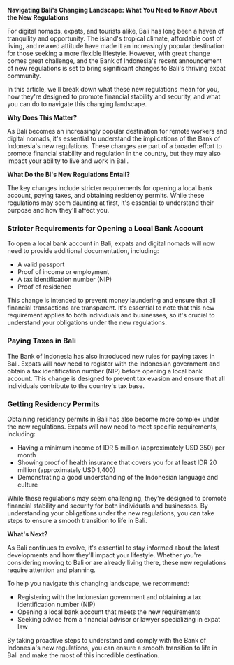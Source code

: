 **Navigating Bali's Changing Landscape: What You Need to Know About the New Regulations**

For digital nomads, expats, and tourists alike, Bali has long been a haven of tranquility and opportunity. The island's tropical climate, affordable cost of living, and relaxed attitude have made it an increasingly popular destination for those seeking a more flexible lifestyle. However, with great change comes great challenge, and the Bank of Indonesia's recent announcement of new regulations is set to bring significant changes to Bali's thriving expat community.

In this article, we'll break down what these new regulations mean for you, how they're designed to promote financial stability and security, and what you can do to navigate this changing landscape.

**Why Does This Matter?**

As Bali becomes an increasingly popular destination for remote workers and digital nomads, it's essential to understand the implications of the Bank of Indonesia's new regulations. These changes are part of a broader effort to promote financial stability and regulation in the country, but they may also impact your ability to live and work in Bali.

**What Do the BI's New Regulations Entail?**

The key changes include stricter requirements for opening a local bank account, paying taxes, and obtaining residency permits. While these regulations may seem daunting at first, it's essential to understand their purpose and how they'll affect you.

### **Stricter Requirements for Opening a Local Bank Account**

To open a local bank account in Bali, expats and digital nomads will now need to provide additional documentation, including:

* A valid passport
* Proof of income or employment
* A tax identification number (NIP)
* Proof of residence

This change is intended to prevent money laundering and ensure that all financial transactions are transparent. It's essential to note that this new requirement applies to both individuals and businesses, so it's crucial to understand your obligations under the new regulations.

### **Paying Taxes in Bali**

The Bank of Indonesia has also introduced new rules for paying taxes in Bali. Expats will now need to register with the Indonesian government and obtain a tax identification number (NIP) before opening a local bank account. This change is designed to prevent tax evasion and ensure that all individuals contribute to the country's tax base.

### **Getting Residency Permits**

Obtaining residency permits in Bali has also become more complex under the new regulations. Expats will now need to meet specific requirements, including:

* Having a minimum income of IDR 5 million (approximately USD 350) per month
* Showing proof of health insurance that covers you for at least IDR 20 million (approximately USD 1,400)
* Demonstrating a good understanding of the Indonesian language and culture

While these regulations may seem challenging, they're designed to promote financial stability and security for both individuals and businesses. By understanding your obligations under the new regulations, you can take steps to ensure a smooth transition to life in Bali.

**What's Next?**

As Bali continues to evolve, it's essential to stay informed about the latest developments and how they'll impact your lifestyle. Whether you're considering moving to Bali or are already living there, these new regulations require attention and planning.

To help you navigate this changing landscape, we recommend:

* Registering with the Indonesian government and obtaining a tax identification number (NIP)
* Opening a local bank account that meets the new requirements
* Seeking advice from a financial advisor or lawyer specializing in expat law

By taking proactive steps to understand and comply with the Bank of Indonesia's new regulations, you can ensure a smooth transition to life in Bali and make the most of this incredible destination.